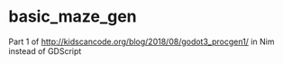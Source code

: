 # basic_maze_gen
Part 1 of http://kidscancode.org/blog/2018/08/godot3_procgen1/ in Nim instead of GDScript
